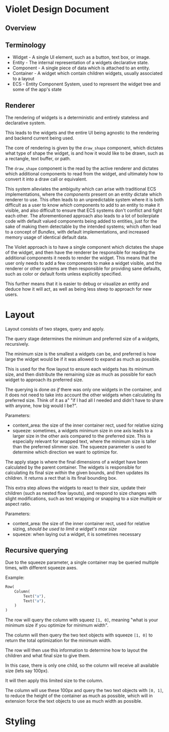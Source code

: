 # Violet Design Document

## Overview

## Terminology

- Widget - A single UI element, such as a button, text box, or image.
- Entity - The internal representation of a widgets declarative state.
- Component - A single piece of data which is attached to an entity.
- Container - A widget which contain children widgets, usually associated to a layout
- ECS - Entity Component System, used to represent the widget tree and some of the app's state

## Renderer

The rendering of widgets is a deterministic and entirely stateless and declarative system.

This leads to the widgets and the entire UI being agnostic to the rendering and backend current being used.

The core of rendering is given by the `draw_shape` component, which dictates what type of shape the widget, is and how
it would like to be drawn, such as a rectangle, text buffer, or path.

The `draw_shape` component is the read by the active renderer and dictates which additional components to read from the
widget, and ultimately how to convert it into a draw call or equivalent.

This system alleviates the ambiguity which can arise with traditional ECS implementations, where the *components*
present on an entity dictate which renderer to use. This often leads to an unpredictable system where it is both
difficult as a user to know *which* components to add to an entity to make it visible, and also difficult to ensure that
ECS systems don't conflict and fight each other. The aforementioned approach also leads to a lot of boilerplate code with
default valued components being added to entities, just for the sake of making them detectable by the intended systems;
which often lead to a concept of *Bundles*, with default implementations, and increased memory usage of identical
default data.

The Violet approach is to have a single component which dictates the shape of the widget, and then have the renderer be 
responsible for reading the additional components it needs to render the widget. This means that the user only needs to
add a few components to make a widget visible, and the renderer or other systems are then responsible for providing sane
defaults, such as color or default fonts unless explicitly specified.

This further means that it is easier to debug or visualize an entity and deduce how it will act, as well as being less
steep to approach for new users.

# Layout

Layout consists of two stages, query and apply.

The query stage determines the minimum and preferred size of a widgets, recursively.

The minimum size is the smallest a widgets can be, and preferred is how large the widget would be if it was allowed to
expand as much as possible.

This is used for the flow layout to ensure each widgets has its minimum size, and then distribute the remaining size
as much as possible for each widget to approach its preferred size.

The querying is done *as if* there was only one widgets in the container, and it does not need to take into account the
other widgets when calculating its preferred size. Think of it as a" "if I had all I needed and didn't have to share
with anyone, how big would I be?".

Parameters:
- content_area: the size of the inner container rect, used for relative sizing
- squeeze: sometimes, a widgets minimum size in one axis leads to a larger size in the other axis compared to the
  preferred size. This is especially relevant for wrapped text, where the minimum size is taller than the preferred
  slimmer size. The squeeze parameter is used to determine which direction we want to optimize for.

The apply stage is where the final dimensions of a widget have been calculated by the parent container. The widgets is
responsible for calculating its final size *within* the given bounds, and then updates its children. It returns a rect
that is its final bounding box.

This extra step allows the widgets to react to their size, update their children (such as nested flow layouts), and
respond to size changes with slight modifications, such as text wrapping or snapping to a size multiple or aspect
ratio.

Parameters:
- content_area: the size of the inner container rect, used for relative sizing, *should be used to limit a widget's max
  size*
- squeeze: when laying out a widget, it is sometimes necessary

## Recursive querying

Due to the squeeze parameter, a single container may be queried multiple times, with different squeeze axes.

Example:

```rust
Row(
    Column(
        Text("a"),
        Text("a"),
    )
)
```

The row will query the column with squeez `[1, 0]`, meaning "what is your minimum size if you optimize for minimum width".

The column will then query the two text objects with squeeze `[1, 0]` to return the total optimization for the
minimum width.

The row will then use this information to determine how to layout the children and what final size to give them.

In this case, there is only one child, so the column will receive all available size (lets say 100px).

It will then apply this limited size to the column.

The column will use these 100px and query the two text objects with `[0, 1]`, to reduce the height of the container as
much as possible, which will in extension force the text objects to use as much width as possible.

# Styling
